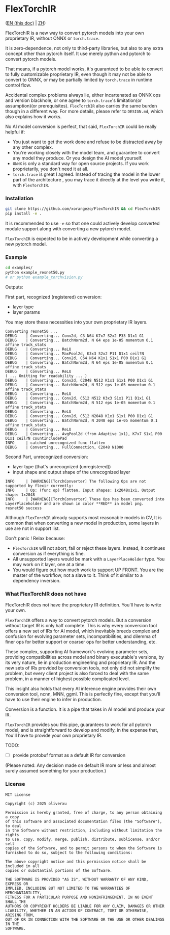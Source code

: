 # FlexTorchIR

([EN (this doc)](README.md) | [ZH](README_zh.md))

FlexTorchIR is a new way to convert pytorch models into your own proprietary IR, without ONNX or `torch.trace`. 



It is zero-dependence, not only to third-party libraries, but also to any extra concept other than pytorch itself. It use merely python and pytorch to convert pytorch models.



That means, if a pytorch model works, it's guaranteed to be able to convert to fully customizable proprietary IR, even though it may not be able to convert to ONNX, or may be partially limited by `torch.trace` in runtime control flow.



Accidental complex problems always lie, either incartenated as ONNX ops and version blackhole, or one agree to `torch.trace`'s limitation(or assumption)(or prerequisites). `FlexTorchIR` also carries the same burden though in a different way. For more details, please refer to `DESIGN.md`, which also explains how it works.



No AI model conversion is perfect, that said, `FlexTorchIR` could be really helpful if:

- You just want to get the work done and refuse to be distracted away by any other complex.
- You're working closely with the model team, and guarantee to convert any model they produce. Or you design the AI model yourself.
- `ONNX` is only a standard way for open source projects. If you work proprietarily, you don't need it at all.
- `torch.trace` is great I agreed. Instead of tracing the model in the lower part of the architecture , you may trace it directly at the level you write it, with `FlexTorchIR`.



### Installation

```bash
git clone https://github.com/xorangezq/FlexTorchIR && cd FlexTorchIR
pip install -e .
```

It is recommended to use `-e` so that one could actively develop converted module support along with converting a new pytorch model.



`FlexTorchIR` is expected to be in actively development while converting a new pytorch model.



### Example

```bash
cd examples/
python example_resnet50.py
# or python example_torchvision.py
```

Outputs:



First part, recognized (registered) conversion:

- layer type
- layer params

You may store these necessities into your own proprietary IR layers.

```
Converting resnet50 ...
DEBUG    | Converting... Conv2d, C3 N64 K7x7 S2x2 P33 D1x1 G1  
DEBUG    | Converting... BatchNorm2d, N 64 eps 1e-05 momentum 0.1 affine track_stats 
DEBUG    | Converting... ReLU 
DEBUG    | Converting... MaxPool2d, K3x3 S2x2 P11 D1x1 ceil?N 
DEBUG    | Converting... Conv2d, C64 N64 K1x1 S1x1 P00 D1x1 G1  
DEBUG    | Converting... BatchNorm2d, N 64 eps 1e-05 momentum 0.1 affine track_stats 
DEBUG    | Converting... ReLU 
( ... Omitting for readability ... )
DEBUG    | Converting... Conv2d, C2048 N512 K1x1 S1x1 P00 D1x1 G1  
DEBUG    | Converting... BatchNorm2d, N 512 eps 1e-05 momentum 0.1 affine track_stats 
DEBUG    | Converting... ReLU 
DEBUG    | Converting... Conv2d, C512 N512 K3x3 S1x1 P11 D1x1 G1  
DEBUG    | Converting... BatchNorm2d, N 512 eps 1e-05 momentum 0.1 affine track_stats 
DEBUG    | Converting... ReLU 
DEBUG    | Converting... Conv2d, C512 N2048 K1x1 S1x1 P00 D1x1 G1  
DEBUG    | Converting... BatchNorm2d, N 2048 eps 1e-05 momentum 0.1 affine track_stats 
DEBUG    | Converting... ReLU 
DEBUG    | Converting... AvgPool2d (from Adaptive 1x1), K7x7 S1x1 P00 D1x1 ceil?N countIncludePad 
INFO     | catched unrecognized func flatten 
DEBUG    | Converting... FullConnection, C2048 N1000 
```



Second Part, unrecognized conversion:

- layer type (that's unrecognized (unregistered))
- input shape and output shape of the unrecognized layer

```
INFO     | [WARNING][TorchConverter] The following Ops are not supported by flexir currently: 
INFO     | Op: (func op) flatten. Input shapes: 1x2048x1x1, Output shape: 1x2048 
INFO     | [WARNING][TorchConverter] These Ops has been converted into LayerPlaceholder and are shown in color **RED** in model png. 
resnet50 success
```

Although `FlexTorchIR` already supports most reasonable models in CV, It is common that when converting a new model in production, some layers in use are not in support list.

Don't panic ! Relax because:

- `FlexTorchIR` will not abort, fail or reject these layers. Instead, it continues conversion as if everything is fine.
- All unsupported layers would be mark with a `LayerPlaceHolder` type. You may work on it layer, one at a time.
- You would figure out how much work to support UP FRONT. You are the master of the workflow, not a slave to it. Think of it similar to a dependency inversion.



### What FlexTorchIR does not have

FlexTorchIR does not have the proprietary IR definition. You'll have to write your own.



`FlexTorchIR` offers a way to convert pytorch models. But a conversion without target IR is only half complete. This is why every conversion tool offers a new set of IRs for AI model, which inevitably breeds complex and confusion for evolving parameter sets, incompatibilities,  and dilemma of finer ops for better support or coarser ops for better understanding, etc.



These complex, supporting AI framework's evolving parameter sets, providing compatibilities across model and binary executable's versions, by its very nature, lie in production engineering and proprietary IR. And the new sets of IRs provided by conversion tools, not only did not simplify the problem, but every client project is also forced to deal with the same problem, in a manner of highest possible complicated level.



This insight also holds that every AI inference engine provides their own conversion tool, ncnn, MNN, ggml. This is perfectly fine, except that you'll have to use their engine to infer in production.



Conversion is a function. It is a pipe that takes in AI model and produce your IR.



`FlexTorchIR` provides you this pipe, guarantees to work for all pytorch model, and is straightforward to develop and modify, in the expense that, You'll have to provide your own proprietary IR.



TODO:

- [ ] provide protobuf format as a default IR for conversion

(Please noted: Any decision made on default IR more or less and almost surely assumed something for your production.)



### License

```
MIT License

Copyright (c) 2025 oliverxu

Permission is hereby granted, free of charge, to any person obtaining a copy
of this software and associated documentation files (the "Software"), to deal
in the Software without restriction, including without limitation the rights
to use, copy, modify, merge, publish, distribute, sublicense, and/or sell
copies of the Software, and to permit persons to whom the Software is
furnished to do so, subject to the following conditions:

The above copyright notice and this permission notice shall be included in all
copies or substantial portions of the Software.

THE SOFTWARE IS PROVIDED "AS IS", WITHOUT WARRANTY OF ANY KIND, EXPRESS OR
IMPLIED, INCLUDING BUT NOT LIMITED TO THE WARRANTIES OF MERCHANTABILITY,
FITNESS FOR A PARTICULAR PURPOSE AND NONINFRINGEMENT. IN NO EVENT SHALL THE
AUTHORS OR COPYRIGHT HOLDERS BE LIABLE FOR ANY CLAIM, DAMAGES OR OTHER
LIABILITY, WHETHER IN AN ACTION OF CONTRACT, TORT OR OTHERWISE, ARISING FROM,
OUT OF OR IN CONNECTION WITH THE SOFTWARE OR THE USE OR OTHER DEALINGS IN THE
SOFTWARE.
```

